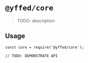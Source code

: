 # `@yffed/core`

> TODO: description

## Usage

```
const core = require('@yffed/core');

// TODO: DEMONSTRATE API
```

